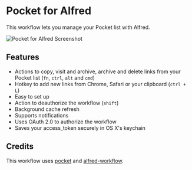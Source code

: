 Pocket for Alfred
==============

This workflow lets you manage your Pocket list with Alfred.

![Pocket for Alfred Screenshot](https://raw.github.com/fniephaus/alfred-pocket/master/screenshot.gif)


## Features

- Actions to copy, visit and archive, archive and delete links from your Pocket list (```fn```, ```ctrl```, ```alt``` and ```cmd```)
- Hotkey to add new links from Chrome, Safari or your clipboard (```ctrl + L```)
- Easy to set up
- Action to deauthorize the workflow (```shift```)
- Background cache refresh
- Supports notifications
- Uses OAuth 2.0 to authorize the workflow
- Saves your access_token securely in OS X's keychain


## Credits

This workflow uses [pocket](https://github.com/tapanpandita/pocket) and [alfred-workflow](https://github.com/deanishe/alfred-workflow).
